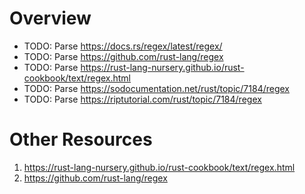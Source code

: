 # Overview

- TODO: Parse https://docs.rs/regex/latest/regex/
- TODO: Parse https://github.com/rust-lang/regex
- TODO: Parse https://rust-lang-nursery.github.io/rust-cookbook/text/regex.html
- TODO: Parse https://sodocumentation.net/rust/topic/7184/regex
- TODO: Parse https://riptutorial.com/rust/topic/7184/regex

# Other Resources

1. https://rust-lang-nursery.github.io/rust-cookbook/text/regex.html
1. https://github.com/rust-lang/regex
